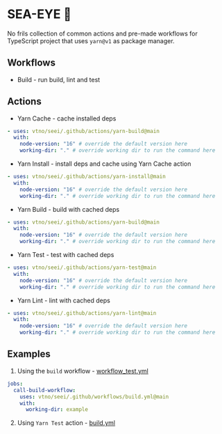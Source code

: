# SEA-EYE 👀

No frils collection of common actions and pre-made workflows for TypeScript project that uses `yarn@v1` as package manager.

## Workflows

- Build - run build, lint and test

## Actions

- Yarn Cache - cache installed deps

```yaml
- uses: vtno/seei/.github/actions/yarn-build@main
  with:
    node-version: "16" # override the default version here
    working-dir: "." # override working dir to run the command here
```

- Yarn Install - install deps and cache using Yarn Cache action

```yaml
- uses: vtno/seei/.github/actions/yarn-install@main
  with:
    node-version: "16" # override the default version here
    working-dir: "." # override working dir to run the command here
```

- Yarn Build - build with cached deps

```yaml
- uses: vtno/seei/.github/actions/yarn-build@main
  with:
    node-version: "16" # override the default version here
    working-dir: "." # override working dir to run the command here
```

- Yarn Test - test with cached deps

```yaml
- uses: vtno/seei/.github/actions/yarn-test@main
  with:
    node-version: "16" # override the default version here
    working-dir: "." # override working dir to run the command here
```

- Yarn Lint - lint with cached deps

```yaml
- uses: vtno/seei/.github/actions/yarn-lint@main
  with:
    node-version: "16" # override the default version here
    working-dir: "." # override working dir to run the command here
```

## Examples

1. Using the `build` workflow - [workflow_test.yml](https://github.com/vtno/seei/blob/main/.github/workflows/workflow_test.yml)
```yaml
jobs:
  call-build-workflow:
    uses: vtno/seei/.github/workflows/build.yml@main
    with:
      working-dir: example
```

2. Using `Yarn Test` action - [build.yml](https://github.com/vtno/seei/blob/main/.github/workflows/build.yml#L46-L48)
